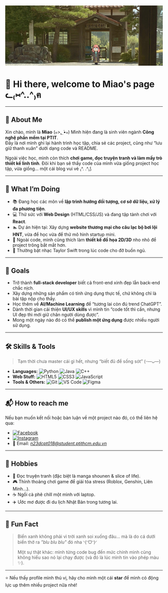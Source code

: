 ![background_photo](https://github.com/miao0w025/miao0w025/blob/main/background.jpg)

# 🌸 Hi there, welcome to Miao's page ᓚ₍⑅^..^₎ฅ

---

## 👋 About Me  
Xin chào, mình là **Miao** (๑>؂•̀๑)
Mình hiện đang là sinh viên ngành **Công nghệ phần mềm tại PTIT**.  
Đây là nơi mình ghi lại hành trình học tập, chia sẻ các project, cũng như “lưu giữ thanh xuân” dưới dạng code và README.  

Ngoài việc học, mình còn thích **chơi game, đọc truyện tranh và làm mấy trò thiết kế linh tinh**. Đôi khi bạn sẽ thấy code của mình vừa giống project học tập, vừa giống… một cái blog vui vẻ ₍^. .^₎⟆  

---

## 🚀 What I’m Doing  
- 📚 Đang học các môn về **lập trình hướng đối tượng, cơ sở dữ liệu, xử lý đa phương tiện**.  
- 💻 Thử sức với **Web Design** (HTML/CSS/JS) và đang tập tành chơi với **React**.  
- 🏊 Dự án hiện tại: Xây dựng **website thương mại cho câu lạc bộ bơi lội HNT**, vừa để học vừa để thử mô hình startup mini.  
- 🎨 Ngoài code, mình cũng thích làm **thiết kế đồ họa 2D/3D** nho nhỏ để project trông bắt mắt hơn.  
- 🎵 Thường bật nhạc Taylor Swift trong lúc code cho đỡ buồn ngủ.  

---

## 🎯 Goals  
- Trở thành **full-stack developer** biết cả front-end xinh đẹp lẫn back-end chắc nịch.  
- Xây dựng những sản phẩm có tính ứng dụng thực tế, chứ không chỉ là bài tập nộp cho thầy.  
- Học thêm về **AI/Machine Learning** để “tương lai còn đú trend ChatGPT”.  
- Dành thời gian cải thiện **UI/UX skills** vì mình tin “code tốt thì cần, nhưng UI đẹp thì mới giữ chân người dùng được”.  
- Mong một ngày nào đó có thể **publish một ứng dụng** được nhiều người sử dụng.  

---

## 🛠️ Skills & Tools  
> Tạm thời chưa master cái gì hết, nhưng “biết đủ để sống sót” (ᵕ—ᴗ—)  

- **Languages:** ![Python](https://img.shields.io/badge/Python-3776AB?style=for-the-badge&logo=python&logoColor=white) ![Java](https://img.shields.io/badge/Java-ED8B00?style=for-the-badge&logo=openjdk&logoColor=white) ![C++](https://img.shields.io/badge/C%2B%2B-00599C?style=for-the-badge&logo=c%2B%2B&logoColor=white)  
- **Web Stuff:** ![HTML5](https://img.shields.io/badge/HTML5-E34F26?style=for-the-badge&logo=html5&logoColor=white) ![CSS3](https://img.shields.io/badge/CSS3-1572B6?style=for-the-badge&logo=css3&logoColor=white) ![JavaScript](https://img.shields.io/badge/JavaScript-F7DF1E?style=for-the-badge&logo=javascript&logoColor=black)  
- **Tools & Others:** ![Git](https://img.shields.io/badge/Git-F05032?style=for-the-badge&logo=git&logoColor=white) ![VS Code](https://img.shields.io/badge/VS%20Code-0078d7.svg?style=for-the-badge&logo=visual-studio-code&logoColor=white) ![Figma](https://img.shields.io/badge/Figma-F24E1E?style=for-the-badge&logo=figma&logoColor=white)  

---

## 📬 How to reach me  
Nếu bạn muốn kết nối hoặc bàn luận về một project nào đó, có thể liên hệ qua:  
- [![Facebook](https://img.shields.io/badge/Facebook-%231877F2.svg?style=for-the-badge&logo=facebook&logoColor=white)](https://facebook.com)  
- [![Instagram](https://img.shields.io/badge/Instagram-%23E4405F.svg?style=for-the-badge&logo=instagram&logoColor=white)](https://instagram.com)  
- 📧 Email: *n23dcpt018@student.ptithcm.edu.vn*  

---

## 🐾 Hobbies  
- 📖 Đọc truyện tranh (đặc biệt là manga shounen & slice of life).  
- 🎮 Thỉnh thoảng chơi game để giải tỏa stress (Roblox, Genshin, Liên Minh…).  
- ☕ Ngồi cà phê chill một mình với laptop.  
- ✈️ Ước mơ được đi du lịch Nhật Bản trong tương lai.  

---

## 🌊 Fun Fact  
> Biển xanh không phải vì trời xanh soi xuống đâu… mà là do cá dưới biển thở ra *"blu blu blu"* đó nha ◝(ᵔᗜᵔ)◜  
>  
> Một sự thật khác: mình từng code bug đến mức chính mình cũng không hiểu sao nó lại chạy được (và đó là lúc mình tin vào phép màu ✨).  

---

⭐ Nếu thấy profile mình thú vị, hãy cho mình một cái **star** để mình có động lực up thêm nhiều project nữa nhé!  

